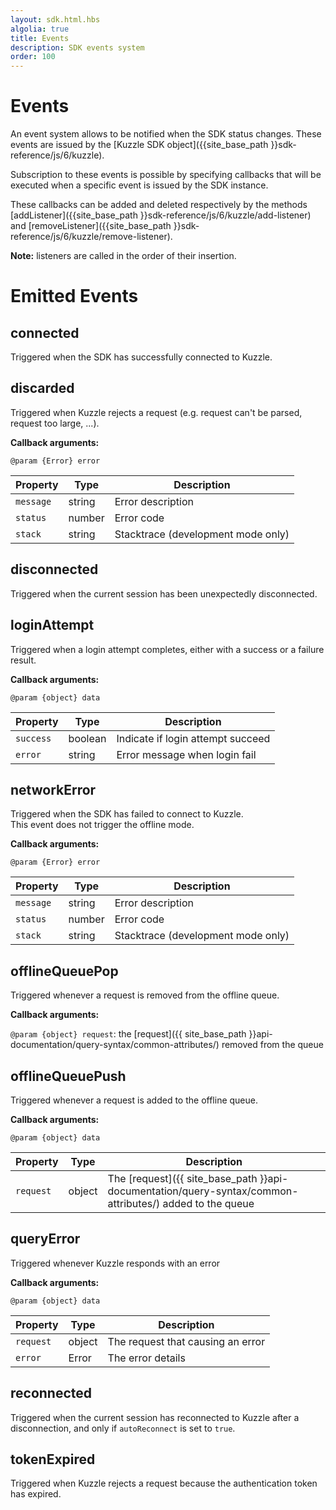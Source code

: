 ```yaml
---
layout: sdk.html.hbs
algolia: true
title: Events
description: SDK events system
order: 100
---
```


# Events

An event system allows to be notified when the SDK status changes. These events are issued by the [Kuzzle SDK object]({{site_base_path }}sdk-reference/js/6/kuzzle).

Subscription to these events is possible by specifying callbacks that will be executed when a specific event is issued by the SDK instance.  

These callbacks can be added and deleted respectively by the methods [addListener]({{site_base_path }}sdk-reference/js/6/kuzzle/add-listener) and [removeListener]({{site_base_path }}sdk-reference/js/6/kuzzle/remove-listener).

**Note:** listeners are called in the order of their insertion.

# Emitted Events

## connected

Triggered when the SDK has successfully connected to Kuzzle.

## discarded

Triggered when Kuzzle rejects a request (e.g. request can't be parsed, request too large, ...).

**Callback arguments:**

`@param {Error} error`

| Property   | Type    | Description       |
| ---------- | ------- | ----------------- |
| `message` | string | Error description |
| `status` | number | Error code |
| `stack` | string | Stacktrace (development mode only) |

## disconnected

Triggered when the current session has been unexpectedly disconnected.

## loginAttempt

Triggered when a login attempt completes, either with a success or a failure result.

**Callback arguments:**

`@param {object} data`

| Property   | Type    | Description       |
| ---------- | ------- | ----------------- |
| `success` | boolean | Indicate if login attempt succeed |
| `error` | string | Error message when login fail |

## networkError

Triggered when the SDK has failed to connect to Kuzzle.  
This event does not trigger the offline mode.  

**Callback arguments:**

`@param {Error} error`

| Property   | Type    | Description       |
| ---------- | ------- | ----------------- |
| `message` | string | Error description |
| `status` | number | Error code |
| `stack` | string | Stacktrace (development mode only) |

## offlineQueuePop

Triggered whenever a request is removed from the offline queue.

**Callback arguments:**

`@param {object} request`: the [request]({{ site_base_path }}api-documentation/query-syntax/common-attributes/) removed from the queue


## offlineQueuePush

Triggered whenever a request is added to the offline queue.

**Callback arguments:**

`@param {object} data`

| Property   | Type    | Description       |
| ---------- | ------- | ----------------- |
| `request` | object | The [request]({{ site_base_path }}api-documentation/query-syntax/common-attributes/) added to the queue |    

## queryError

Triggered whenever Kuzzle responds with an error

**Callback arguments:**

`@param {object} data`

| Property   | Type    | Description       |
| ---------- | ------- | ----------------- |
| `request` | object | The request that causing an error |    
| `error` | Error | The error details |    

## reconnected

Triggered when the current session has reconnected to Kuzzle after a disconnection, and only if ``autoReconnect`` is set to ``true``.

## tokenExpired

Triggered when Kuzzle rejects a request because the authentication token has expired.
